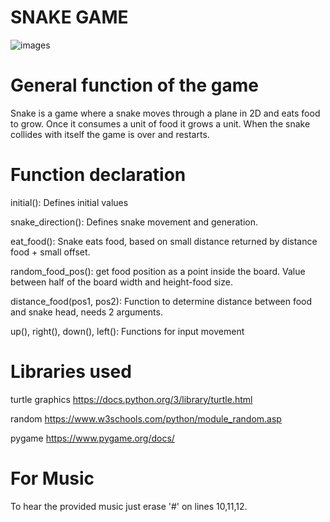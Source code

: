 # SNAKE GAME

![images](https://user-images.githubusercontent.com/115581351/198727414-05fdd8c1-3366-4796-8000-88cdad3330cd.jpg)

# General function of the game
Snake is a game where a snake moves through a plane in 2D and eats food to grow. Once it consumes a unit of food it grows a unit. 
When the snake collides with itself the game is over and restarts.

# Function declaration
initial(): Defines initial values

snake_direction(): Defines snake movement and generation.

eat_food(): Snake eats food, based on small distance returned by distance food + small offset.

random_food_pos(): get food position as a point inside the board. Value between half of
the board width and height-food size.

distance_food(pos1, pos2): Function to determine distance between food and snake head, needs 2 arguments.

up(), right(), down(), left(): Functions for input movement 

# Libraries used
turtle graphics https://docs.python.org/3/library/turtle.html 

random https://www.w3schools.com/python/module_random.asp 

pygame https://www.pygame.org/docs/

# For Music
To hear the provided music just erase '#' on lines 10,11,12.
